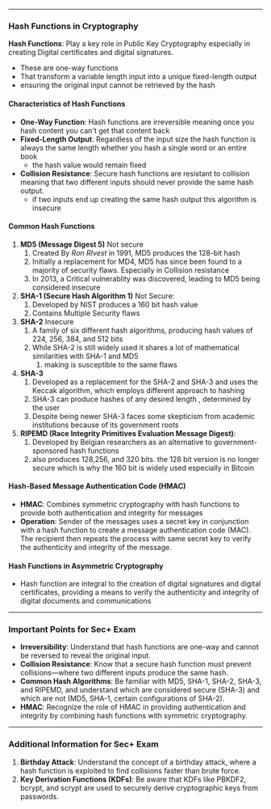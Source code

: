 
----
### Hash Functions in Cryptography

**Hash Functions**: Play a key role in Public Key Cryptography especially in creating Digital certificates and digital signatures. 

- These are one-way functions 
- That transform a variable length input into a unique fixed-length output 
- ensuring the original input cannot be retrieved by the hash

#### Characteristics of Hash Functions

- **One-Way Function**: Hash functions are irreversible meaning once you hash content you can't get that content back
- **Fixed-Length Output**: Regardless of the input size the hash function is always the same length whether you hash a single word or an entire book 
	- the hash value would remain fixed
- **Collision Resistance**: Secure hash functions are resistant to collision meaning that two different inputs should never provide the same hash output. 
	- if two inputs end up creating the same hash output this algorithm is insecure

#### Common Hash Functions

1. **MD5 (Message Digest 5)** Not secure
	1. Created By *Ron RIvest* in 1991, MD5 produces the 128-bit hash
	2. Initially a replacement for MD4, MD5 has since been found to a majority of security flaws. Especially in Collision resistance 
	3. In 2013, a Critical vulnerablity was discovered, leading to MD5 being considered insecure
2. **SHA-1 (Secure Hash Algorithm 1)** Not Secure:
	1. Developed by NIST produces a 160 bit hash value 
	2. Contains Multiple Security flaws 
3. **SHA-2** Insecure
	1. A family of six different hash algorithms, producing hash values of 224, 256, 384, and 512 bits
	2. While SHA-2 is still widely used it shares a lot of mathematical similarities with SHA-1 and MD5 
		1. making is susceptible to the same flaws
4. **SHA-3**
	1. Developed as a replacement for the SHA-2 and SHA-3 and uses the Keccak algorithm, which employs different approach to hashing
	2. SHA-3 can produce hashes of any desired length , determined by the user
	3. Despite being newer SHA-3 faces some skepticism from academic institutions because of its government roots
5. **RIPEMD (Race Integrity Primitives Evaluation Message Digest)**: 
	1. Developed by Belgian researchers as an alternative to government-sponsored hash functions
	2. also produces 128,256, and 320 bits. the 128 bit version is no longer secure which is why the 160 bit is widely used especially in Bitcoin 

#### Hash-Based Message Authentication Code (HMAC)

- **HMAC**: Combines symmetric cryptography with hash functions to provide both authentication and integrity for messages 
- **Operation**: Sender of the messages uses a secret key in conjunction with a hash function to create a message authentication code (MAC). The recipient then repeats the process with same secret key to verify the authenticity and integrity of the message. 

#### Hash Functions in Asymmetric Cryptography

- Hash function are integral to the creation of digital signatures and digital certificates, providing a means to verify the authenticity and integrity of digital documents and communications 

---

### Important Points for Sec+ Exam

- **Irreversibility**: Understand that hash functions are one-way and cannot be reversed to reveal the original input.
- **Collision Resistance**: Know that a secure hash function must prevent collisions—where two different inputs produce the same hash.
- **Common Hash Algorithms**: Be familiar with MD5, SHA-1, SHA-2, SHA-3, and RIPEMD, and understand which are considered secure (SHA-3) and which are not (MD5, SHA-1, certain configurations of SHA-2).
- **HMAC**: Recognize the role of HMAC in providing authentication and integrity by combining hash functions with symmetric cryptography.

---

### Additional Information for Sec+ Exam

1. **Birthday Attack**: Understand the concept of a birthday attack, where a hash function is exploited to find collisions faster than brute force.
2. **Key Derivation Functions (KDFs)**: Be aware that KDFs like PBKDF2, bcrypt, and scrypt are used to securely derive cryptographic keys from passwords.